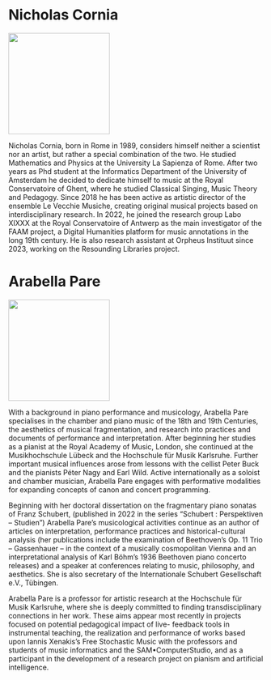 # Nicholas Cornia

<img src="https://cdn.glue.be/https%3A%2F%2Forpheusinstituut.be%2Fvolumes%2Fresearchers%2Fportretten-Lidwien-Nicholas-0631_low-detail.jpg%3Fv%3D1701343867?dpr=2&w=500&h=735&fit=crop&s=a11040667c4748b51a1b62fdc6080dbe" width=200, height=200>


Nicholas Cornia, born in Rome in 1989, considers himself neither a scientist nor an artist, but rather a special combination of the two. He studied Mathematics and Physics at the University La Sapienza of Rome. After two years as Phd student at the Informatics Department of the University of Amsterdam he decided to dedicate himself to music at the Royal Conservatoire of Ghent, where he studied Classical Singing, Music Theory and Pedagogy. Since 2018 he has been active as artistic director of the ensemble Le Vecchie Musiche, creating original musical projects based on interdisciplinary research. In 2022, he joined the research group Labo XIXXX at the Royal Conservatoire of Antwerp as the main investigator of the FAAM project, a Digital Humanities platform for music annotations in the long 19th century. He is also research assistant at Orpheus Instituut since 2023, working on the Resounding Libraries project.

# Arabella Pare

<img src="https://cdn.glue.be/https%3A%2F%2Forpheusinstituut.be%2Fvolumes%2Fresearchers%2FArabella-Pare-Headshots-1.jpg%3Fv%3D1724072300?dpr=2&w=500&h=735&fit=crop&s=c5f80f67adf67f8d24b97ed3ef3718e1" width=200, height=200>

With a background in piano performance and musicology, Arabella Pare specialises in the chamber and piano music of the 18th and 19th Centuries, the aesthetics of musical fragmentation, and research into practices and documents of performance and interpretation. After beginning her studies as a pianist at the Royal Academy of Music, London, she continued at the Musikhochschule Lübeck and the Hochschule für Musik Karlsruhe. Further important musical influences arose from lessons with the cellist Peter Buck and the pianists Péter Nagy and Earl Wild. Active internationally as a soloist and chamber musician, Arabella Pare engages with performative modalities for expanding concepts of canon and concert programming.

Beginning with her doctoral dissertation on the fragmentary piano sonatas of Franz Schubert, (published in 2022 in the series “Schubert : Perspektiven – Studien”) Arabella Pare’s musicological activities continue as an author of articles on interpretation, performance practices and historical-cultural analysis (her publications include the examination of Beethoven’s Op. 11 Trio – Gassenhauer – in the context of a musically cosmopolitan Vienna and an interpretational analysis of Karl Böhm’s 1936 Beethoven piano concerto releases) and a speaker at conferences relating to music, philosophy, and aesthetics. She is also secretary of the Internationale Schubert Gesellschaft e.V., Tübingen.

Arabella Pare is a professor for artistic research at the Hochschule für Musik Karlsruhe, where she is deeply committed to finding transdisciplinary connections in her work. These aims appear most recently in projects focused on potential pedagogical impact of live- feedback tools in instrumental teaching, the realization and performance of works based upon Iannis Xenakis’s Free Stochastic Music with the professors and students of music informatics and the SAM•ComputerStudio, and as a participant in the development of a research project on pianism and artificial intelligence.